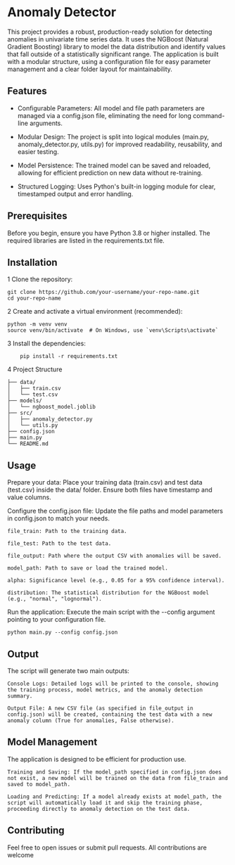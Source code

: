 # Anomaly Detector

This project provides a robust, production-ready solution for detecting anomalies in univariate time series data. It uses the NGBoost (Natural Gradient Boosting) library to model the data distribution and identify values that fall outside of a statistically significant range. The application is built with a modular structure, using a configuration file for easy parameter management and a clear folder layout for maintainability.

## Features

- Configurable Parameters: All model and file path parameters are managed via a config.json file, eliminating the need for long command-line arguments.

- Modular Design: The project is split into logical modules (main.py, anomaly_detector.py, utils.py) for improved readability, reusability, and easier testing.

- Model Persistence: The trained model can be saved and reloaded, allowing for efficient prediction on new data without re-training.

- Structured Logging: Uses Python's built-in logging module for clear, timestamped output and error handling.

## Prerequisites

Before you begin, ensure you have Python 3.8 or higher installed. The required libraries are listed in the requirements.txt file.

## Installation

1 Clone the repository:

```
git clone https://github.com/your-username/your-repo-name.git
cd your-repo-name
```

2 Create and activate a virtual environment (recommended):

```
python -m venv venv
source venv/bin/activate  # On Windows, use `venv\Scripts\activate`
```

3 Install the dependencies:

```
    pip install -r requirements.txt
```

4 Project Structure

```
├── data/
│   ├── train.csv
│   └── test.csv
├── models/
│   └── ngboost_model.joblib
├── src/
│   ├── anomaly_detector.py
│   └── utils.py
├── config.json
├── main.py
└── README.md
```

## Usage

Prepare your data: Place your training data (train.csv) and test data (test.csv) inside the data/ folder. Ensure both files have timestamp and value columns.

Configure the config.json file: Update the file paths and model parameters in config.json to match your needs.

    file_train: Path to the training data.

    file_test: Path to the test data.

    file_output: Path where the output CSV with anomalies will be saved.

    model_path: Path to save or load the trained model.

    alpha: Significance level (e.g., 0.05 for a 95% confidence interval).

    distribution: The statistical distribution for the NGBoost model (e.g., "normal", "lognormal").

Run the application: Execute the main script with the --config argument pointing to your configuration file.

```
python main.py --config config.json
```

## Output

The script will generate two main outputs:

    Console Logs: Detailed logs will be printed to the console, showing the training process, model metrics, and the anomaly detection summary.

    Output File: A new CSV file (as specified in file_output in config.json) will be created, containing the test data with a new anomaly column (True for anomalies, False otherwise).

## Model Management

The application is designed to be efficient for production use.

    Training and Saving: If the model_path specified in config.json does not exist, a new model will be trained on the data from file_train and saved to model_path.

    Loading and Predicting: If a model already exists at model_path, the script will automatically load it and skip the training phase, proceeding directly to anomaly detection on the test data.

## Contributing

Feel free to open issues or submit pull requests. All contributions are welcome
